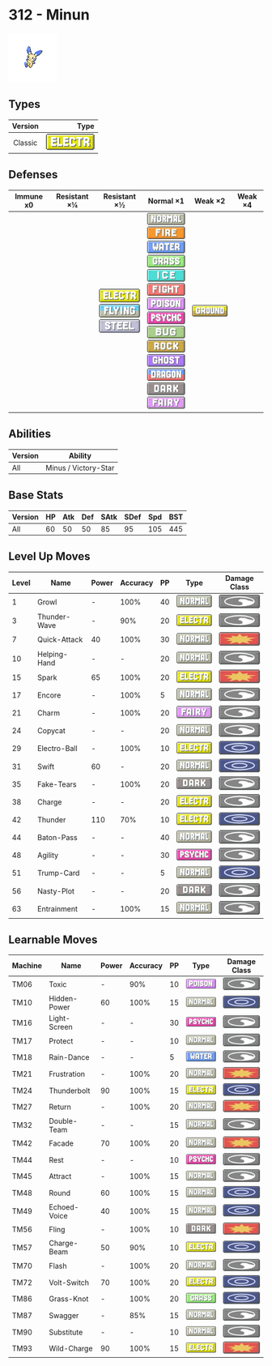 # 312 - Minun

![minun](../img/pokemon/312.png)

## Types

| Version | Type                                   |
| :-----: | -------------------------------------: |
| Classic | ![electric](../img/types/electric.png) |

## Defenses

| Immune x0 | Resistant ×¼ | Resistant ×½                                                                                                       | Normal ×1                                                                                                                                                                                                                                                                                                                                                                                                                                                                                                                           | Weak ×2                            | Weak ×4 |
| --------- | ------------ | ------------------------------------------------------------------------------------------------------------------ | ----------------------------------------------------------------------------------------------------------------------------------------------------------------------------------------------------------------------------------------------------------------------------------------------------------------------------------------------------------------------------------------------------------------------------------------------------------------------------------------------------------------------------------- | ---------------------------------- | ------- |
|           |              | ![electric](../img/types/electric.png)<br/>![flying](../img/types/flying.png)<br/>![steel](../img/types/steel.png) | ![normal](../img/types/normal.png)<br/>![fire](../img/types/fire.png)<br/>![water](../img/types/water.png)<br/>![grass](../img/types/grass.png)<br/>![ice](../img/types/ice.png)<br/>![fighting](../img/types/fighting.png)<br/>![poison](../img/types/poison.png)<br/>![psychic](../img/types/psychic.png)<br/>![bug](../img/types/bug.png)<br/>![rock](../img/types/rock.png)<br/>![ghost](../img/types/ghost.png)<br/>![dragon](../img/types/dragon.png)<br/>![dark](../img/types/dark.png)<br/>![fairy](../img/types/fairy.png) | ![ground](../img/types/ground.png) |         |

## Abilities

| Version | Ability              |
| ------- | -------------------- |
| All     | Minus / Victory-Star |

## Base Stats

| Version | HP | Atk | Def | SAtk | SDef | Spd | BST |
| ------- | -- | --- | --- | ---- | ---- | --- | --- |
| All     | 60 | 50  | 50  | 85   | 95   | 105 | 445 |

## Level Up Moves

| Level | Name         | Power | Accuracy | PP | Type                                   | Damage Class                           |
| ----- | ------------ | ----- | -------- | -- | -------------------------------------- | -------------------------------------- |
| 1     | Growl        | -     | 100%     | 40 | ![normal](../img/types/normal.png)     | ![status](../img/types/status.png)     |
| 3     | Thunder-Wave | -     | 90%      | 20 | ![electric](../img/types/electric.png) | ![status](../img/types/status.png)     |
| 7     | Quick-Attack | 40    | 100%     | 30 | ![normal](../img/types/normal.png)     | ![physical](../img/types/physical.png) |
| 10    | Helping-Hand | -     | -        | 20 | ![normal](../img/types/normal.png)     | ![status](../img/types/status.png)     |
| 15    | Spark        | 65    | 100%     | 20 | ![electric](../img/types/electric.png) | ![physical](../img/types/physical.png) |
| 17    | Encore       | -     | 100%     | 5  | ![normal](../img/types/normal.png)     | ![status](../img/types/status.png)     |
| 21    | Charm        | -     | 100%     | 20 | ![fairy](../img/types/fairy.png)       | ![status](../img/types/status.png)     |
| 24    | Copycat      | -     | -        | 20 | ![normal](../img/types/normal.png)     | ![status](../img/types/status.png)     |
| 29    | Electro-Ball | -     | 100%     | 10 | ![electric](../img/types/electric.png) | ![special](../img/types/special.png)   |
| 31    | Swift        | 60    | -        | 20 | ![normal](../img/types/normal.png)     | ![special](../img/types/special.png)   |
| 35    | Fake-Tears   | -     | 100%     | 20 | ![dark](../img/types/dark.png)         | ![status](../img/types/status.png)     |
| 38    | Charge       | -     | -        | 20 | ![electric](../img/types/electric.png) | ![status](../img/types/status.png)     |
| 42    | Thunder      | 110   | 70%      | 10 | ![electric](../img/types/electric.png) | ![special](../img/types/special.png)   |
| 44    | Baton-Pass   | -     | -        | 40 | ![normal](../img/types/normal.png)     | ![status](../img/types/status.png)     |
| 48    | Agility      | -     | -        | 30 | ![psychic](../img/types/psychic.png)   | ![status](../img/types/status.png)     |
| 51    | Trump-Card   | -     | -        | 5  | ![normal](../img/types/normal.png)     | ![special](../img/types/special.png)   |
| 56    | Nasty-Plot   | -     | -        | 20 | ![dark](../img/types/dark.png)         | ![status](../img/types/status.png)     |
| 63    | Entrainment  | -     | 100%     | 15 | ![normal](../img/types/normal.png)     | ![status](../img/types/status.png)     |

## Learnable Moves

| Machine | Name         | Power | Accuracy | PP | Type                                   | Damage Class                           |
| ------- | ------------ | ----- | -------- | -- | -------------------------------------- | -------------------------------------- |
| TM06    | Toxic        | -     | 90%      | 10 | ![poison](../img/types/poison.png)     | ![status](../img/types/status.png)     |
| TM10    | Hidden-Power | 60    | 100%     | 15 | ![normal](../img/types/normal.png)     | ![special](../img/types/special.png)   |
| TM16    | Light-Screen | -     | -        | 30 | ![psychic](../img/types/psychic.png)   | ![status](../img/types/status.png)     |
| TM17    | Protect      | -     | -        | 10 | ![normal](../img/types/normal.png)     | ![status](../img/types/status.png)     |
| TM18    | Rain-Dance   | -     | -        | 5  | ![water](../img/types/water.png)       | ![status](../img/types/status.png)     |
| TM21    | Frustration  | -     | 100%     | 20 | ![normal](../img/types/normal.png)     | ![physical](../img/types/physical.png) |
| TM24    | Thunderbolt  | 90    | 100%     | 15 | ![electric](../img/types/electric.png) | ![special](../img/types/special.png)   |
| TM27    | Return       | -     | 100%     | 20 | ![normal](../img/types/normal.png)     | ![physical](../img/types/physical.png) |
| TM32    | Double-Team  | -     | -        | 15 | ![normal](../img/types/normal.png)     | ![status](../img/types/status.png)     |
| TM42    | Facade       | 70    | 100%     | 20 | ![normal](../img/types/normal.png)     | ![physical](../img/types/physical.png) |
| TM44    | Rest         | -     | -        | 10 | ![psychic](../img/types/psychic.png)   | ![status](../img/types/status.png)     |
| TM45    | Attract      | -     | 100%     | 15 | ![normal](../img/types/normal.png)     | ![status](../img/types/status.png)     |
| TM48    | Round        | 60    | 100%     | 15 | ![normal](../img/types/normal.png)     | ![special](../img/types/special.png)   |
| TM49    | Echoed-Voice | 40    | 100%     | 15 | ![normal](../img/types/normal.png)     | ![special](../img/types/special.png)   |
| TM56    | Fling        | -     | 100%     | 10 | ![dark](../img/types/dark.png)         | ![physical](../img/types/physical.png) |
| TM57    | Charge-Beam  | 50    | 90%      | 10 | ![electric](../img/types/electric.png) | ![special](../img/types/special.png)   |
| TM70    | Flash        | -     | 100%     | 20 | ![normal](../img/types/normal.png)     | ![status](../img/types/status.png)     |
| TM72    | Volt-Switch  | 70    | 100%     | 20 | ![electric](../img/types/electric.png) | ![special](../img/types/special.png)   |
| TM86    | Grass-Knot   | -     | 100%     | 20 | ![grass](../img/types/grass.png)       | ![special](../img/types/special.png)   |
| TM87    | Swagger      | -     | 85%      | 15 | ![normal](../img/types/normal.png)     | ![status](../img/types/status.png)     |
| TM90    | Substitute   | -     | -        | 10 | ![normal](../img/types/normal.png)     | ![status](../img/types/status.png)     |
| TM93    | Wild-Charge  | 90    | 100%     | 15 | ![electric](../img/types/electric.png) | ![physical](../img/types/physical.png) |